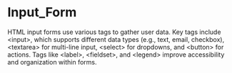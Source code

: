 # Input_Form
HTML input forms use various tags to gather user data. Key tags include &lt;input>, which supports different data types (e.g., text, email, checkbox), &lt;textarea> for multi-line input, &lt;select> for dropdowns, and &lt;button> for actions. Tags like &lt;label>, &lt;fieldset>, and &lt;legend> improve accessibility and organization within forms.
